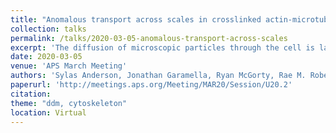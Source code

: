 ```yaml
---
title: "Anomalous transport across scales in crosslinked actin-microtubule composites"
collection: talks
permalink: /talks/2020-03-05-anomalous-transport-across-scales
excerpt: 'The diffusion of microscopic particles through the cell is largely controlled by the cytoskeletal network, comprised of semiflexible actin filaments, rigid microtubules, and crosslinking proteins. Yet, how the interactions between actin and microtubules and the various types of filament crosslinking affect particle transport remain unresolved. In our experiments, we couple single-particle tracking (SPT) with differential dynamic microscopy (DDM) to characterize the transport of micron-sized particles diffusing through crosslinked composite networks of actin filaments and microtubules. Specifically, we investigate the impact of permanently crosslinking actin to actin, microtubules to microtubules, and actin to microtubules. By combining SPT and DDM, we are able to couple single-particle dynamics to ensemble transport phenomena, and link particle diffusion to the viscoelastic characteristics of the networks. We find that subtle changes to the crosslinking interactions between cytoskeleton filaments play surprisingly important roles in the anomalous subdiffusion that particles exhibit within a composite cytoskeletal system.'
date: 2020-03-05
venue: 'APS March Meeting'
authors: 'Sylas Anderson, Jonathan Garamella, Ryan McGorty, Rae M. Robertson-Anderson'
paperurl: 'http://meetings.aps.org/Meeting/MAR20/Session/U20.2'
citation: 
theme: "ddm, cytoskeleton"
location: Virtual
---
```


